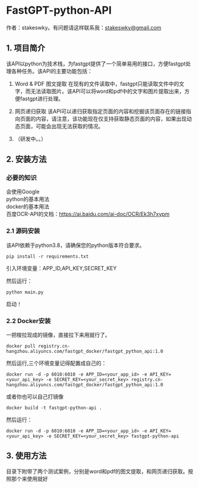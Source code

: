 # FastGPT-python-API
作者：stakeswky。有问题请这样联系我：stakeswky@gmail.com
## 1. 项目简介
该API以python为技术栈，为fastgpt提供了一个简单易用的接口，方便fastgpt处理各种任务。该API的主要功能包括：
1. Word & PDF 图文提取
在现有的文件读取中，fastgpt只能读取文件中的文字，而无法读取图片。该API可以将word和pdf中的文字和图片提取出来，方便fastgpt进行处理。

2. 网页递归获取
该API可以递归获取指定页面的内容和挖掘该页面存在的链接指向页面的内容，请注意，该功能现在仅支持获取静态页面的内容，如果出现动态页面，可能会出现无法获取的情况。

3. （研发中。。）

## 2. 安装方法
### 必要的知识
会使用Google  
python的基本用法  
docker的基本用法  
百度OCR-API的文档：https://ai.baidu.com/ai-doc/OCR/Ek3h7xypm

### 2.1 源码安装
该API依赖于python3.8，请确保您的python版本符合要求。
```shell
pip install -r requirements.txt
```
引入环境变量：APP_ID,API_KEY,SECRET_KEY

然后运行：
```shell
python main.py
```
启动！

### 2.2 Docker安装
一把梭拉现成的镜像，直接拉下来用就行了。
```shell
docker pull registry.cn-hangzhou.aliyuncs.com/fastgpt_docker/fastgpt_python_api:1.0
```
然后运行,三个环境变量记得配置成自己的：
```shell
docker run -d -p 6010:6010 -e APP_ID=<your_app_id> -e API_KEY=<your_api_key> -e SECRET_KEY=<your_secret_key> registry.cn-hangzhou.aliyuncs.com/fastgpt_docker/fastgpt_python_api:1.0
```

或者你也可以自己打镜像
```shell
docker build -t fastgpt-python-api .
```
然后运行：
```shell
docker run -d -p 6010:6010 -e APP_ID=<your_app_id> -e API_KEY=<your_api_key> -e SECRET_KEY=<your_secret_key> fastgpt-python-api
```
## 3. 使用方法
目录下附带了两个测试案例，分别是word和pdf的图文提取，和网页递归获取。按照那个来使用就好


